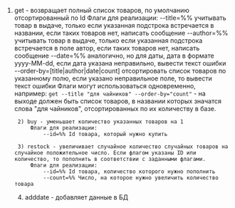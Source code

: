 1) get - возвращает полный список товаров, по умолчанию отсортированный по Id
			Флаги для реализации:
				--title=%% учитывать товар в выдаче, только если указанная подстрока встречается в названии, если таких товаров нет, написать сообщение
				--author=%% учитывать товар в выдаче, только если указанная подстрока встречается в поле автор, если таких товаров нет, написать сообщение
				--date=%% аналогично, но для даты, дата в формате yyyy-MM-dd, если дата указана неправильно, вывести текст ошибки
				--order-by=[title|author|date|count] отсортировать список товаров по указанному полю, если указано неправильное поле, то вывести текст ошибки
			Флаги могут использоваться одновременно, например: `get --title "для чайников" --order-by="count"` - на выходе должен быть список товаров,
				в названии которых значатся слова "для чайников", отсортированных по их количеству в базе.
				
		2) buy - уменьшает количество указанных товаров на 1
			Флаги для реализации:
				--id=%% Id товара, который нужно купить
				
		3) restock - увеличивает случайное количество случайных товаров на случайное положительное число. Если флагом указаны ID или количество, то пополнить в соответствии с заданными флагами.
			Флаги для реализации:
				--id=%% Id товара, количество которого нужно пополнить
				--count=%% Число, на которое нужно увеличить количество товара
   4) adddate - добавляет данные в БД
